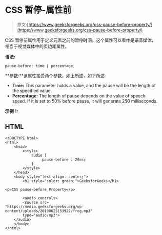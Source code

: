 # CSS 暂停-属性前

> 原文:[https://www.geeksforgeeks.org/css-pause-before-property/](https://www.geeksforgeeks.org/css-pause-before-property/)

CSS 暂停前属性用于定义元素之前的暂停时间。这个属性可以看作是语音媒体，相当于视觉媒体中的页边距属性。

**语法:**

```
pause-before: time | percentage;

```

**参数:**该属性接受两个参数，如上所述，如下所述:

*   **Time:** This parameter holds a value, and the pause will be the length of the specified value.
*   **Percentage:** The length of pause depends on the value of speech speed. If it is set to 50% before pause, it will generate 250 milliseconds.

**示例 1:**

## HTML

```
<!DOCTYPE html>
<html>
    <head>
        <style>
            audio {
                 pause-before : 20ms;
            }
        </style>
    </head>
    <body style="text-align: center;">
        <h1 style="color: green;">GeeksforGeeks</h1>

<p>CSS pause-before Property</p>

        <audio controls> 
        <source src= 
"https://media.geeksforgeeks.org/wp-content/uploads/20190625153922/frog.mp3"
        type="audio/mp3"> 
    </audio> 
    </body>
</html>
```